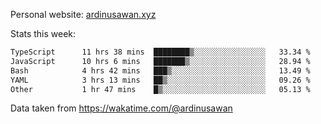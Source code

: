 Personal website: [ardinusawan.xyz](https://ardinusawan.xyz)

Stats this week:
<!--START_SECTION:waka-->

```txt
TypeScript      11 hrs 38 mins  ████████▒░░░░░░░░░░░░░░░░   33.34 %
JavaScript      10 hrs 6 mins   ███████▒░░░░░░░░░░░░░░░░░   28.94 %
Bash            4 hrs 42 mins   ███▒░░░░░░░░░░░░░░░░░░░░░   13.49 %
YAML            3 hrs 13 mins   ██▒░░░░░░░░░░░░░░░░░░░░░░   09.26 %
Other           1 hr 47 mins    █▒░░░░░░░░░░░░░░░░░░░░░░░   05.13 %
```

<!--END_SECTION:waka-->
Data taken from https://wakatime.com/@ardinusawan
